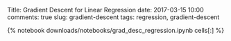 Title: Gradient Descent for Linear Regression
date: 2017-03-15 10:00
comments: true
slug: gradient-descent
tags: regression, gradient-descent

{% notebook downloads/notebooks/grad_desc_regression.ipynb cells[:] %}
